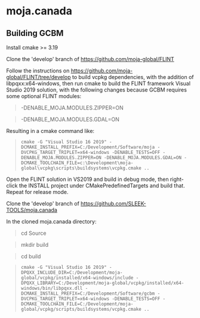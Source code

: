 # moja.canada

## Building GCBM

Install cmake >= 3.19

Clone the 'develop' branch of https://github.com/moja-global/FLINT

Follow the instructions on https://github.com/moja-global/FLINT/tree/develop to build vcpkg dependencies, with the addition of libpqxx:x64-windows, then run cmake to build the FLINT framework Visual Studio 2019 solution, with the following changes because GCBM requires some optional FLINT modules:

> -DENABLE_MOJA.MODULES.ZIPPER=ON

> -DENABLE_MOJA.MODULES.GDAL=ON

Resulting in a cmake command like:

>     cmake -G "Visual Studio 16 2019" -DCMAKE_INSTALL_PREFIX=C:/Development/Software/moja -DVCPKG_TARGET_TRIPLET=x64-windows -DENABLE_TESTS=OFF -DENABLE_MOJA.MODULES.ZIPPER=ON -DENABLE_MOJA.MODULES.GDAL=ON -DCMAKE_TOOLCHAIN_FILE=c:\Development\moja-global\vcpkg\scripts\buildsystems\vcpkg.cmake ..

Open the FLINT solution in VS2019 and build in debug mode, then right-click the INSTALL project under CMakePredefinedTargets and build that. Repeat for release mode.

Clone the 'develop' branch of https://github.com/SLEEK-TOOLS/moja.canada

In the cloned moja.canada directory:
> cd Source

> mkdir build

> cd build

> 	  cmake -G "Visual Studio 16 2019" -DPQXX_INCLUDE_DIR=C:/Development/moja-global/vcpkg/installed/x64-windows/include -DPQXX_LIBRARY=C:/Development/moja-global/vcpkg/installed/x64-windows/bin/libpqxx.dll -DCMAKE_INSTALL_PREFIX=C:/Development/Software/gcbm -DVCPKG_TARGET_TRIPLET=x64-windows -DENABLE_TESTS=OFF -DCMAKE_TOOLCHAIN_FILE=C:/Development/moja-global/vcpkg/scripts/buildsystems/vcpkg.cmake ..

